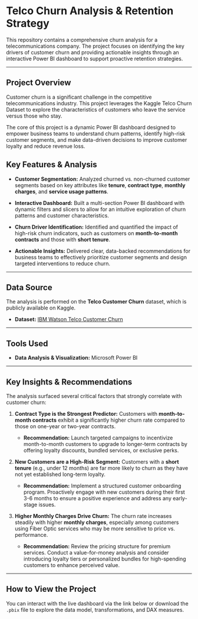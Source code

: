 # Telco Churn Analysis & Retention Strategy

This repository contains a comprehensive churn analysis for a telecommunications company. The project focuses on identifying the key drivers of customer churn and providing actionable insights through an interactive Power BI dashboard to support proactive retention strategies.

-----

## Project Overview

Customer churn is a significant challenge in the competitive telecommunications industry. This project leverages the Kaggle Telco Churn Dataset to explore the characteristics of customers who leave the service versus those who stay.

The core of this project is a dynamic Power BI dashboard designed to empower business teams to understand churn patterns, identify high-risk customer segments, and make data-driven decisions to improve customer loyalty and reduce revenue loss.


## Key Features & Analysis

  * **Customer Segmentation:** Analyzed churned vs. non-churned customer segments based on key attributes like **tenure**, **contract type**, **monthly charges**, and **service usage patterns**.

  * **Interactive Dashboard:** Built a multi-section Power BI dashboard with dynamic filters and slicers to allow for an intuitive exploration of churn patterns and customer characteristics.

  * **Churn Driver Identification:** Identified and quantified the impact of high-risk churn indicators, such as customers on **month-to-month contracts** and those with **short tenure**.

  * **Actionable Insights:** Delivered clear, data-backed recommendations for business teams to effectively prioritize customer segments and design targeted interventions to reduce churn.

-----

## Data Source

The analysis is performed on the **Telco Customer Churn** dataset, which is publicly available on Kaggle.

  * **Dataset:** [IBM Watson Telco Customer Churn](https://www.kaggle.com/datasets/blastchar/telco-customer-churn)

-----

## Tools Used

  * **Data Analysis & Visualization:** Microsoft Power BI

-----

## Key Insights & Recommendations

The analysis surfaced several critical factors that strongly correlate with customer churn:

1.  **Contract Type is the Strongest Predictor:** Customers with **month-to-month contracts** exhibit a significantly higher churn rate compared to those on one-year or two-year contracts.

      * **Recommendation:** Launch targeted campaigns to incentivize month-to-month customers to upgrade to longer-term contracts by offering loyalty discounts, bundled services, or exclusive perks.

2.  **New Customers are a High-Risk Segment:** Customers with a **short tenure** (e.g., under 12 months) are far more likely to churn as they have not yet established long-term loyalty.

      * **Recommendation:** Implement a structured customer onboarding program. Proactively engage with new customers during their first 3-6 months to ensure a positive experience and address any early-stage issues.

3.  **Higher Monthly Charges Drive Churn:** The churn rate increases steadily with higher **monthly charges**, especially among customers using Fiber Optic services who may be more sensitive to price vs. performance.

      * **Recommendation:** Review the pricing structure for premium services. Conduct a value-for-money analysis and consider introducing loyalty tiers or personalized bundles for high-spending customers to enhance perceived value.

-----

## How to View the Project

You can interact with the live dashboard via the link below or download the `.pbix` file to explore the data model, transformations, and DAX measures.
